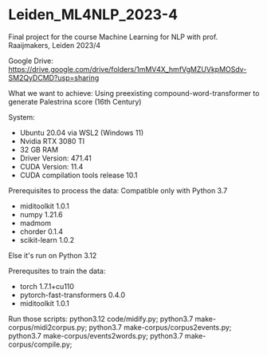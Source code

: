 # Leiden_ML4NLP_2023-4
Final project for the course Machine Learning for NLP with prof. Raaijmakers, Leiden 2023/4

Google Drive: https://drive.google.com/drive/folders/1mMV4X_hmfVgMZUVkpMOSdv-SM2QyDCMD?usp=sharing

What we want to achieve:
Using preexisting compound-word-transformer to generate Palestrina score (16th Century)

System:
- Ubuntu 20.04 via WSL2 (Windows 11)
- Nvidia RTX 3080 TI
- 32 GB RAM
- Driver Version: 471.41
- CUDA Version: 11.4
- CUDA compilation tools release 10.1

Prerequisites to process the data:
Compatible only with Python 3.7
- miditoolkit 1.0.1
- numpy 1.21.6
- madmom
- chorder 0.1.4
- scikit-learn 1.0.2

Else it's run on Python 3.12

Prerequsites to train the data:
- torch 1.7.1+cu110
- pytorch-fast-transformers 0.4.0
- miditoolkit 1.0.1

Run those scripts:
python3.12 code/midify.py;
python3.7 make-corpus/midi2corpus.py;
python3.7 make-corpus/corpus2events.py;
python3.7 make-corpus/events2words.py;
python3.7 make-corpus/compile.py;
